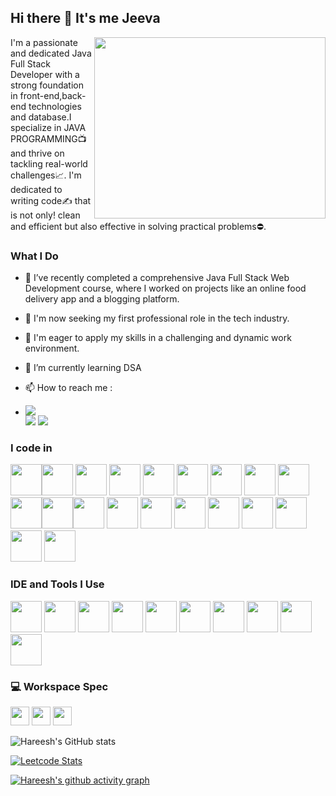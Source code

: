 ## Hi there 👋 It's me Jeeva

<img align="right" width="370" height="290" src="https://i.pinimg.com/originals/47/f0/34/47f0342cec72b800463bf003eac1257e.gif"> 
I'm a passionate and dedicated Java Full Stack Developer with a strong foundation in front-end,back-end technologies and database.I specialize in JAVA PROGRAMMING📺 and thrive on tackling real-world challenges📈. I'm dedicated to writing code✍️ that is not only! clean and efficient but also effective in solving practical problems⛔.

### What I Do
- 🌱 I’ve recently completed a comprehensive Java Full Stack Web Development course, where I worked on projects like an online food delivery app and a blogging platform.

- 🏢 I'm now seeking my first professional role in the tech industry.
- 🚀 I'm eager to apply my skills in a challenging and dynamic work environment.
- 🌱 I’m currently learning DSA


- 📫 How to reach me :
-  [<img src="https://img.shields.io/badge/Gmail-D14836?style=for-the-badge&logo=gmail&logoColor=white" />](romanjeeva22@gmail.com)
<br /> [<img src="https://img.shields.io/badge/Twitter-1DA1F2?style=for-the-badge&logo=twitter&logoColor=white" />](https://twitter.com/hareesh_dev) [<img src="https://img.shields.io/badge/LinkedIn-0077B5?style=for-the-badge&logo=linkedin&logoColor=white" />](https://www.linkedin.com/in/hareesh-r/)


### I code in
<img height="50" width="50" src="https://img.icons8.com/color/48/000000/java-coffee-cup-logo.png" /><img height="50" width="50" src="https://img.icons8.com/color/48/000000/python.png" /> <img height="50" width="50" src="https://img.icons8.com/color/48/000000/c-programming.png" /> <img height="50" width="50" src="https://img.icons8.com/color/48/000000/c-plus-plus-logo.png" /> <img height="50" width="50" src="https://img.icons8.com/color/48/000000/java-coffee-cup-logo.png" /> <img height="50" width="50" src="https://img.icons8.com/color/48/000000/html-5.png" /> <img height="50" width="50" src="https://img.icons8.com/color/48/000000/css3.png" /> <img height="50" width="50" src="https://img.icons8.com/color/48/000000/sass.png"/> <img height="50" width="50" src="https://img.icons8.com/color/48/000000/bootstrap.png" />
<img height="50" width="50" src="https://img.icons8.com/color/48/000000/javascript.png"/><img height="50" width="50" src="https://img.icons8.com/color/48/000000/tensorflow.png"/><img height="50" width="50" src="https://img.icons8.com/fluent/48/000000/arduino.png"/> <img height="50" width="50" src="https://img.icons8.com/color/48/000000/react-native.png"/> <img height="50" width="50" src="https://img.icons8.com/color/48/000000/google-firebase-console.png"/> <img height="50" width="50" src="https://img.icons8.com/color/48/000000/mysql-logo.png"/> <img height="50" width="50" src="https://img.icons8.com/color/48/000000/mongodb.png"/> <img height="50" width="50" src="https://img.icons8.com/color/48/000000/nodejs.png"/> <img height="50" width="50" src="https://img.icons8.com/color/48/000000/spring-logo.png"/> <img height="50" width="50" src="https://img.icons8.com/fluency/48/000000/handlebar-mustache.png"/> <img height="50" width="50" src="https://img.icons8.com/color/48/null/graphql.png"/>

### IDE and Tools I Use
<img height="50" width="50" src="https://img.icons8.com/color/48/000000/visual-studio-code-2019.png"/> <img height="50" width="50" src="https://img.icons8.com/color/48/000000/pycharm.png"/> <img height="50" width="50" src="https://img.icons8.com/color/50/000000/git.png"/> <img height="50" width="50" src="https://img.icons8.com/dusk/64/000000/anaconda.png"/> <img height="50" src="https://img.icons8.com/officel/480/null/java-eclipse.png"/> <img height="50" src="https://img.icons8.com/color/480/null/notion--v1.png" /> <img height="50" width="50" src="https://img.icons8.com/doodle/48/000000/adobe-photoshop.png"/> <img height="50" width="50" src="https://img.icons8.com/color/48/000000/figma--v1.png"/> <img height="50" src="https://img.shields.io/badge/Netlify-00C7B7?style=for-the-badge&logo=netlify&logoColor=white"/> <img height="50" src="https://img.shields.io/badge/Adobe%20XD-FF61F6?style=for-the-badge&logo=Adobe%20XD&logoColor=white"/>


### 💻 Workspace Spec
<img height="30" src="https://img.shields.io/badge/Macbook-Pro_M1-ED1C24?style=for-the-badge&logo=apple&logoColor=white"/> <img height="30" src="https://img.shields.io/badge/NVIDIA-GTX1650-76B900?style=for-the-badge&logo=nvidia&logoColor=white"/>  <img height="30" src="https://img.shields.io/badge/AMD-Ryzen_5_4600H-ED1C24?style=for-the-badge&logo=amd&logoColor=white"/> 

![Hareesh's GitHub stats](https://github-readme-stats.vercel.app/api?username=hareesh-r&theme=dark&show_icons=true&&hide=issues,contribs)

[![Leetcode Stats](https://leetcard.jacoblin.cool/hareeshprogrammer?ext=contest&theme=dark)](https://leetcode.com/hareeshprogrammer)

[![Hareesh's github activity graph](https://github-readme-activity-graph.vercel.app/graph?username=hareesh-r&bg_color=000000&color=ffffff&line=51f565&point=ffffff&area=true&hide_border=true)](https://github.com/ashutosh00710/github-readme-activity-graph)
